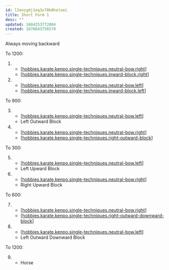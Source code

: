 ```yaml
---
id: l2eozgdj1eq3x70k8heloei
title: Short Form 1
desc: ""
updated: 1684253772804
created: 1676843756579
---
```


Always moving backward

To 1200:

1.  - [[hobbies.karate.kenpo.single-techniques.neutral-bow.right]]
    - [[hobbies.karate.kenpo.single-techniques.inward-block.right]]
2.  - [[hobbies.karate.kenpo.single-techniques.neutral-bow.left]]
    - [[hobbies.karate.kenpo.single-techniques.inward-block.left]]

To 900:

3.  - [[hobbies.karate.kenpo.single-techniques.neutral-bow.left]]
    - Left Outward Block
4.  - [[hobbies.karate.kenpo.single-techniques.neutral-bow.right]]
    - [[hobbies.karate.kenpo.single-techniques.right-outward-block]]

To 300:

5.  - [[hobbies.karate.kenpo.single-techniques.neutral-bow.left]]
    - Left Upward Block
6.  - [[hobbies.karate.kenpo.single-techniques.neutral-bow.right]]
    - Right Upward Block

To 600:

7.  - [[hobbies.karate.kenpo.single-techniques.neutral-bow.right]]
    - [[hobbies.karate.kenpo.single-techniques.right-outward-downward-block]]
8.  - [[hobbies.karate.kenpo.single-techniques.neutral-bow.left]]
    - Left Outward Downward Block

To 1200:

9.  - Horse

[//begin]: # "Autogenerated link references for markdown compatibility"
[hobbies.karate.kenpo.single-techniques.neutral-bow.right]: ../single-techniques/hobbies.karate.kenpo.single-techniques.neutral-bow.right "Right Neutral Bow"
[hobbies.karate.kenpo.single-techniques.inward-block.right]: ../single-techniques/hobbies.karate.kenpo.single-techniques.inward-block.right "Right Inward Block"
[hobbies.karate.kenpo.single-techniques.neutral-bow.left]: ../single-techniques/hobbies.karate.kenpo.single-techniques.neutral-bow.left "Left Neutral Bow"
[hobbies.karate.kenpo.single-techniques.inward-block.left]: ../single-techniques/hobbies.karate.kenpo.single-techniques.inward-block.left "Left Inward Block"
[hobbies.karate.kenpo.single-techniques.right-outward-block]: ../single-techniques/hobbies.karate.kenpo.single-techniques.right-outward-block "Right Outward Block"
[hobbies.karate.kenpo.single-techniques.right-outward-downward-block]: ../single-techniques/hobbies.karate.kenpo.single-techniques.right-outward-downward-block "Right Outward Downward Block"
[//end]: # "Autogenerated link references"
